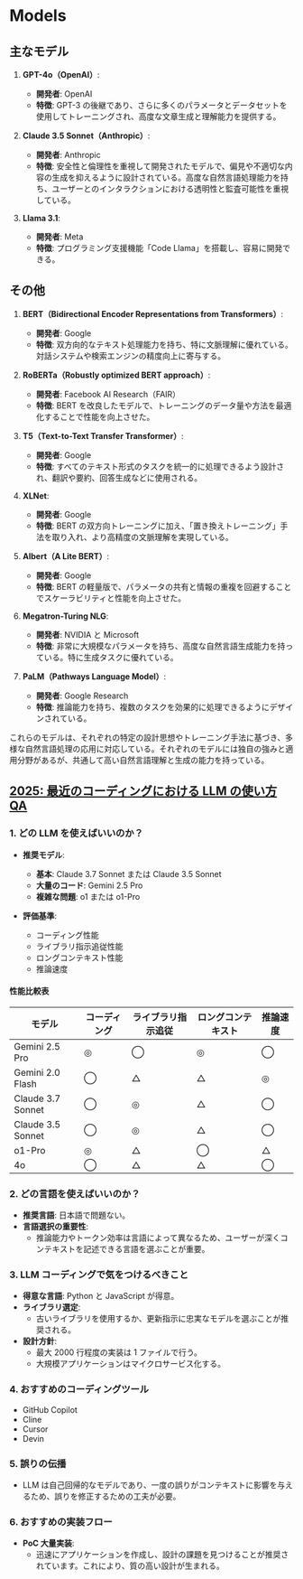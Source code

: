 # Models

## 主なモデル

1. **GPT-4o（OpenAI）**:

   - **開発者**: OpenAI
   - **特徴**: GPT-3 の後継であり、さらに多くのパラメータとデータセットを使用してトレーニングされ、高度な文章生成と理解能力を提供する。

2. **Claude 3.5 Sonnet（Anthropic）**:

   - **開発者**: Anthropic
   - **特徴**: 安全性と倫理性を重視して開発されたモデルで、偏見や不適切な内容の生成を抑えるように設計されている。高度な自然言語処理能力を持ち、ユーザーとのインタラクションにおける透明性と監査可能性を重視している。

3. **Llama 3.1**:
   - **開発者**: Meta
   - **特徴**: プログラミング支援機能「Code Llama」を搭載し、容易に開発できる。

## その他

1. **BERT（Bidirectional Encoder Representations from Transformers）**:

   - **開発者**: Google
   - **特徴**: 双方向的なテキスト処理能力を持ち、特に文脈理解に優れている。対話システムや検索エンジンの精度向上に寄与する。

2. **RoBERTa（Robustly optimized BERT approach）**:

   - **開発者**: Facebook AI Research（FAIR）
   - **特徴**: BERT を改良したモデルで、トレーニングのデータ量や方法を最適化することで性能を向上させた。

3. **T5（Text-to-Text Transfer Transformer）**:

   - **開発者**: Google
   - **特徴**: すべてのテキスト形式のタスクを統一的に処理できるよう設計され、翻訳や要約、回答生成などに使用される。

4. **XLNet**:

   - **開発者**: Google
   - **特徴**: BERT の双方向トレーニングに加え、「置き換えトレーニング」手法を取り入れ、より高精度の文脈理解を実現している。

5. **Albert（A Lite BERT）**:

   - **開発者**: Google
   - **特徴**: BERT の軽量版で、パラメータの共有と情報の重複を回避することでスケーラビリティと性能を向上させた。

6. **Megatron-Turing NLG**:

   - **開発者**: NVIDIA と Microsoft
   - **特徴**: 非常に大規模なパラメータを持ち、高度な自然言語生成能力を持っている。特に生成タスクに優れている。

7. **PaLM（Pathways Language Model）**:
   - **開発者**: Google Research
   - **特徴**: 推論能力を持ち、複数のタスクを効果的に処理できるようにデザインされている。

これらのモデルは、それぞれの特定の設計思想やトレーニング手法に基づき、多様な自然言語処理の応用に対応している。それぞれのモデルには独自の強みと適用分野があるが、共通して高い自然言語理解と生成の能力を持っている。

## [2025: 最近のコーディングにおける LLM の使い方 QA](https://qiita.com/sakasegawa/items/d36d922040031093cacd)

### 1. どの LLM を使えばいいのか？

- **推奨モデル**:

  - **基本**: Claude 3.7 Sonnet または Claude 3.5 Sonnet
  - **大量のコード**: Gemini 2.5 Pro
  - **複雑な問題**: o1 または o1-Pro

- **評価基準**:
  - コーディング性能
  - ライブラリ指示追従性能
  - ロングコンテキスト性能
  - 推論速度

#### 性能比較表

| モデル            | コーディング | ライブラリ指示追従 | ロングコンテキスト | 推論速度 |
| ----------------- | ------------ | ------------------ | ------------------ | -------- |
| Gemini 2.5 Pro    | ◎            | ◯                  | ◎                  | ◯        |
| Gemini 2.0 Flash  | ◯            | △                  | △                  | ◎        |
| Claude 3.7 Sonnet | ◯            | ◎                  | △                  | ◯        |
| Claude 3.5 Sonnet | ◯            | ◎                  | △                  | ◯        |
| o1-Pro            | ◎            | △                  | ◯                  | △        |
| 4o                | ◯            | △                  | △                  | ◯        |

### 2. どの言語を使えばいいのか？

- **推奨言語**: 日本語で問題ない。
- **言語選択の重要性**:
  - 推論能力やトークン効率は言語によって異なるため、ユーザーが深くコンテキストを記述できる言語を選ぶことが重要。

### 3. LLM コーディングで気をつけるべきこと

- **得意な言語**: Python と JavaScript が得意。
- **ライブラリ選定**:
  - 古いライブラリを使用するか、更新指示に忠実なモデルを選ぶことが推奨される。
- **設計方針**:
  - 最大 2000 行程度の実装は 1 ファイルで行う。
  - 大規模アプリケーションはマイクロサービス化する。

### 4. おすすめのコーディングツール

- GitHub Copilot
- Cline
- Cursor
- Devin

### 5. 誤りの伝播

- LLM は自己回帰的なモデルであり、一度の誤りがコンテキストに影響を与えるため、誤りを修正するための工夫が必要。

### 6. おすすめの実装フロー

- **PoC 大量実装**:
  - 迅速にアプリケーションを作成し、設計の課題を見つけることが推奨されています。これにより、質の高い設計が生まれる。
